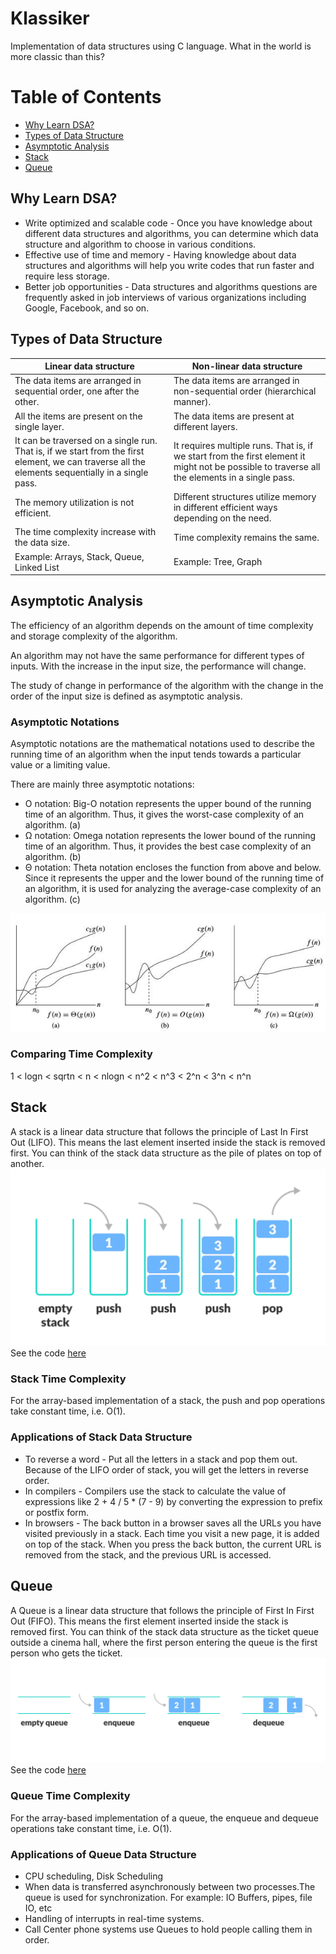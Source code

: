 # Klassiker

Implementation of data structures using C language. What in the world is more classic than this?

# Table of Contents
- [Why Learn DSA?](#question)
- [Types of Data Structure](#types)
- [Asymptotic Analysis](#asymp)
- [Stack](#stack)
- [Queue](#queue)

<a id="question"></a>
## Why Learn DSA?

- Write optimized and scalable code - Once you have knowledge about different data structures and algorithms, you can determine which data structure and algorithm to choose in various conditions.
- Effective use of time and memory - Having knowledge about data structures and algorithms will help you write codes that run faster and require less storage.
- Better job opportunities - Data structures and algorithms questions are frequently asked in job interviews of various organizations including Google, Facebook, and so on.

<a id="types"></a>
## Types of Data Structure

| Linear data structure      | Non-linear data structure |
| ----------- | ----------- |
| The data items are arranged in sequential order, one after the other.      | The data items are arranged in non-sequential order (hierarchical manner).       |
| All the items are present on the single layer.   | The data items are present at different layers.        |
| It can be traversed on a single run. That is, if we start from the first element, we can traverse all the elements sequentially in a single pass.   | It requires multiple runs. That is, if we start from the first element it might not be possible to traverse all the elements in a single pass.        |
| The memory utilization is not efficient.   | Different structures utilize memory in different efficient ways depending on the need.        |
| The time complexity increase with the data size.   | Time complexity remains the same.        |
| Example: Arrays, Stack, Queue, Linked List   | Example: Tree, Graph        |


<a id="asymp"></a>
## Asymptotic Analysis

The efficiency of an algorithm depends on the amount of time complexity and storage complexity of the algorithm.

An algorithm may not have the same performance for different types of inputs. With the increase in the input size, the performance will change.

The study of change in performance of the algorithm with the change in the order of the input size is defined as asymptotic analysis.

### Asymptotic Notations

Asymptotic notations are the mathematical notations used to describe the running time of an algorithm when the input tends towards a particular value or a limiting value.

There are mainly three asymptotic notations:

- O notation: Big-O notation represents the upper bound of the running time of an algorithm. Thus, it gives the worst-case complexity of an algorithm. (a)
- Ω notation: Omega notation represents the lower bound of the running time of an algorithm. Thus, it provides the best case complexity of an algorithm. (b)
- Θ notation: Theta notation encloses the function from above and below. Since it represents the upper and the lower bound of the running time of an algorithm, it is used for analyzing the average-case complexity of an algorithm. (c)

![charts](./src/charts.jpeg)

### Comparing Time Complexity

1 < logn < sqrtn < n < nlogn < n^2 < n^3 < 2^n < 3^n < n^n


<a id="stack"></a>
## Stack
A stack is a linear data structure that follows the principle of Last In First Out (LIFO). This means the last element inserted inside the stack is removed first. You can think of the stack data structure as the pile of plates on top of another.
![stack](src/stack.jpeg)
See the code [here](Stack.c)

### Stack Time Complexity

For the array-based implementation of a stack, the push and pop operations take constant time, i.e. O(1).

### Applications of Stack Data Structure

- To reverse a word - Put all the letters in a stack and pop them out. Because of the LIFO order of stack, you will get the letters in reverse order.
- In compilers - Compilers use the stack to calculate the value of expressions like 2 + 4 / 5 * (7 - 9) by converting the expression to prefix or postfix form.
- In browsers - The back button in a browser saves all the URLs you have visited previously in a stack. Each time you visit a new page, it is added on top of the stack. When you press the back button, the current URL is removed from the stack, and the previous URL is accessed.

<a id="queue"></a>
## Queue
A Queue is a linear data structure that follows the principle of First In First Out (FIFO). This means the first element inserted inside the stack is removed first. You can think of the stack data structure as the ticket queue outside a cinema hall, where the first person entering the queue is the first person who gets the ticket.
![stack](src/queue.jpeg)
See the code [here](Queue.c)

### Queue Time Complexity

For the array-based implementation of a queue, the enqueue and dequeue operations take constant time, i.e. O(1).

### Applications of Queue Data Structure

- CPU scheduling, Disk Scheduling
- When data is transferred asynchronously between two processes.The queue is used for synchronization. For example: IO Buffers, pipes, file IO, etc
- Handling of interrupts in real-time systems.
- Call Center phone systems use Queues to hold people calling them in order.
